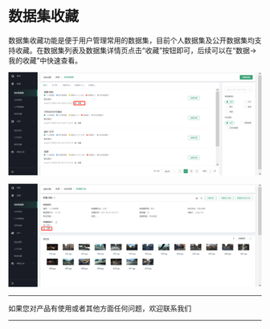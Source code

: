 # 数据集收藏

数据集收藏功能是便于用户管理常用的数据集，目前个人数据集及公开数据集均支持收藏。在数据集列表及数据集详情页点击“收藏”按钮即可，后续可以在“数据-\>我的收藏”中快速查看。

![C:\\Users\\WANGQI\~1\\AppData\\Local\\Temp\\1629686917(1).png](media/750de6c8b431f3969edf1b618de80c8b.png)

![C:\\Users\\WANGQI\~1\\AppData\\Local\\Temp\\1629686970(1).png](media/2e12017d8a635dd829b77155142fabdd.png)


---

如果您对产品有使用或者其他方面任何问题，欢迎联系我们

---
